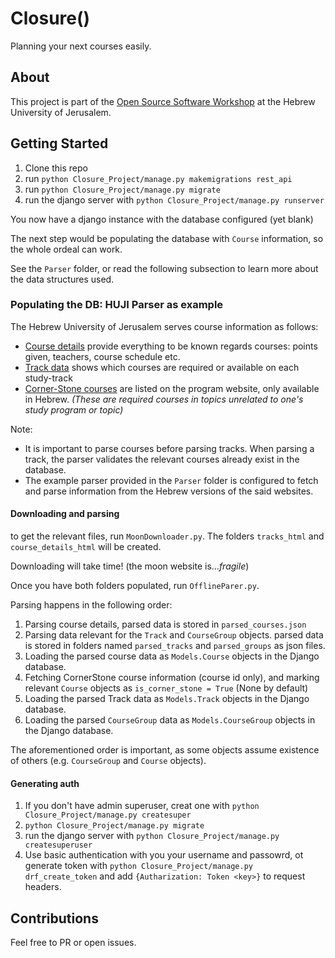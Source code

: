 # Closure() #

Planning your next courses easily.

## About ##

This project is part of
the [Open Source Software Workshop](https://shnaton.huji.ac.il/index.php/NewSyl/67118/2/) at
the Hebrew University of Jerusalem.

## Getting Started ##

1. Clone this repo
2. run `python Closure_Project/manage.py makemigrations rest_api`
3. run `python Closure_Project/manage.py migrate`
4. run the django server with `python Closure_Project/manage.py runserver`

You now have a django instance with the database configured (yet blank)

The next step would be populating the database with `Course` information, so the whole ordeal
can work.

See the `Parser` folder, or read the following subsection to learn more about the data
structures used.

### Populating the DB: HUJI Parser as example ###

The Hebrew University of Jerusalem serves course information as follows:

- [Course details](http://moon.cc.huji.ac.il/nano/pages/wfrCourse.aspx?faculty=2&year=2021&courseId=67118&language=en)
  provide everything to be known regards courses: points given, teachers, course schedule etc.
- [Track data](http://moon.cc.huji.ac.il/nano/pages/wfrMaslulDetails.aspx?year=2021&faculty=2&entityId=521&chugId=521&degreeCode=71&maslulId=23010&language=en)
  shows which courses are required or available on each study-track
- [Corner-Stone courses](https://ap.huji.ac.il/%D7%A8%D7%95%D7%97-%D7%9C%D7%A4%D7%99-%D7%A7%D7%9E%D7%A4%D7%95%D7%A1%D7%99%D7%9D-%D7%A9%D7%95%D7%A0%D7%99%D7%9D/%D7%A7%D7%95%D7%A8%D7%A1-%D7%9E%D7%A7%D7%95%D7%95%D7%9F)
  are listed on the program website, only available in Hebrew. _(These are required courses in
  topics unrelated to one's study program or topic)_

Note: 
* It is important to parse courses before parsing tracks. When parsing a track, the parser validates the relevant courses already exist in the database. 
* The example parser provided in the `Parser` folder is configured to fetch and parse
information from the Hebrew versions of the said websites.

#### Downloading and parsing ####
to get the relevant files, run `MoonDownloader.py`. The folders `tracks_html` and `course_details_html` will be created.

Downloading will take time! (the moon website is..._fragile_)

Once you have both folders populated, run `OfflineParer.py`.

Parsing happens in the following order:
1. Parsing course details, parsed data is stored in `parsed_courses.json`
2. Parsing data relevant for the `Track` and `CourseGroup` objects. parsed data is stored in folders named `parsed_tracks` and `parsed_groups` as json files.
3. Loading the parsed course data as `Models.Course` objects in the Django database. 
4. Fetching CornerStone course information (course id only), and marking relevant `Course` objects as `is_corner_stone = True` (None by default)
5. Loading the parsed Track data as `Models.Track` objects in the Django database. 
6. Loading the parsed `CourseGroup` data as `Models.CourseGroup` objects in the Django database. 

The aforementioned order is important, as some objects assume existence of others (e.g. `CourseGroup` and `Course` objects).

#### Generating auth ####
1. If you don't have admin superuser, creat one with `python Closure_Project/manage.py createsuper`
2.  `python Closure_Project/manage.py migrate`
3. run the django server with `python Closure_Project/manage.py createsuperuser`
4. Use basic authentication with you your username and passowrd, ot generate token with `python Closure_Project/manage.py drf_create_token` and add `{Autharization: Token <key>}` to request headers.


## Contributions ##

Feel free to PR or open issues.
